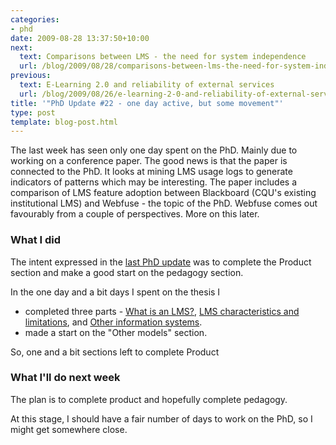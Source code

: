 ```yaml
---
categories:
- phd
date: 2009-08-28 13:37:50+10:00
next:
  text: Comparisons between LMS - the need for system independence
  url: /blog/2009/08/28/comparisons-between-lms-the-need-for-system-independence/
previous:
  text: E-Learning 2.0 and reliability of external services
  url: /blog/2009/08/26/e-learning-2-0-and-reliability-of-external-services/
title: '"PhD Update #22 - one day active, but some movement"'
type: post
template: blog-post.html
---
```

The last week has seen only one day spent on the PhD. Mainly due to working on a conference paper. The good news is that the paper is connected to the PhD. It looks at mining LMS usage logs to generate indicators of patterns which may be interesting. The paper includes a comparison of LMS feature adoption between Blackboard (CQU's existing institutional LMS) and Webfuse - the topic of the PhD. Webfuse comes out favourably from a couple of perspectives. More on this later.

### What I did

The intent expressed in the [last PhD update](/blog/2009/08/21/phd-update-21-end-in-sight-for-chapter-2/) was to complete the Product section and make a good start on the pedagogy section.

In the one day and a bit days I spent on the thesis I

- completed three parts - [What is an LMS?](/blog/2009/08/21/what-is-an-lms/), [LMS characteristics and limitations](/blog/2009/08/23/lms-characteristics-and-limitations/), and [Other information systems](/blog/2009/08/23/other-information-systems-in-higher-education/).
- made a start on the "Other models" section.

So, one and a bit sections left to complete Product

### What I'll do next week

The plan is to complete product and hopefully complete pedagogy.

At this stage, I should have a fair number of days to work on the PhD, so I might get somewhere close.